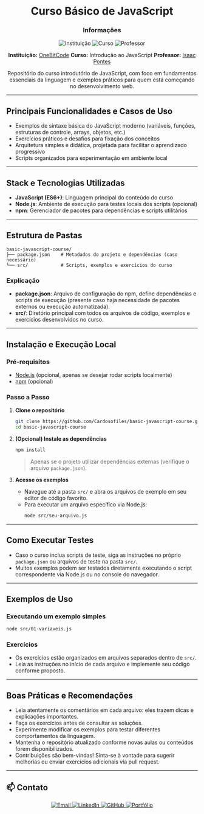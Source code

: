 <div align="center">

<h1 align="center">Curso Básico de JavaScript</h1>

### Informações

![Instituição](https://img.shields.io/badge/Instituição-OneBitCode-0078D4?style=for-the-badge&logo=azuredevops)
![Curso](https://img.shields.io/badge/Curso-JavaScript-4B8BBE?style=for-the-badge&logo=github)
![Professor](https://img.shields.io/badge/Prof.Isaac%20Pontes-FFCA28?style=for-the-badge&logo=linkedin)

**Instituição:** [OneBitCode](https://onebitcode.com/) 
**Curso:** Introdução ao JavaScript
**Professor:** [Isaac Pontes](https://www.linkedin.com/in/isaac-pontes/)

Repositório do curso introdutório de JavaScript, com foco em fundamentos essenciais da linguagem e exemplos práticos para quem está começando no desenvolvimento web.

</div>

---

## Principais Funcionalidades e Casos de Uso

- Exemplos de sintaxe básica do JavaScript moderno (variáveis, funções, estruturas de controle, arrays, objetos, etc.)
- Exercícios práticos e desafios para fixação dos conceitos
- Arquitetura simples e didática, projetada para facilitar o aprendizado progressivo
- Scripts organizados para experimentação em ambiente local

---

## Stack e Tecnologias Utilizadas

- **JavaScript (ES6+)**: Linguagem principal do conteúdo do curso
- **Node.js**: Ambiente de execução para testes locais dos scripts (opcional)
- **npm**: Gerenciador de pacotes para dependências e scripts utilitários

---

## Estrutura de Pastas

```
basic-javascript-course/
├── package.json    # Metadados do projeto e dependências (caso necessário)
└── src/            # Scripts, exemplos e exercícios do curso
```

### Explicação

- **package.json**: Arquivo de configuração do npm, define dependências e scripts de execução (presente caso haja necessidade de pacotes externos ou execução automatizada).
- **src/**: Diretório principal com todos os arquivos de código, exemplos e exercícios desenvolvidos no curso.

---

## Instalação e Execução Local

### Pré-requisitos

- [Node.js](https://nodejs.org/) (opcional, apenas se desejar rodar scripts localmente)
- [npm](https://www.npmjs.com/) (opcional)

### Passo a Passo

1. **Clone o repositório**
   ```bash
   git clone https://github.com/Cardosofiles/basic-javascript-course.git
   cd basic-javascript-course
   ```

2. **(Opcional) Instale as dependências**
   ```bash
   npm install
   ```
   > Apenas se o projeto utilizar dependências externas (verifique o arquivo `package.json`).

3. **Acesse os exemplos**
   - Navegue até a pasta `src/` e abra os arquivos de exemplo em seu editor de código favorito.
   - Para executar um arquivo específico via Node.js:
     ```bash
     node src/seu-arquivo.js
     ```

---

## Como Executar Testes

- Caso o curso inclua scripts de teste, siga as instruções no próprio `package.json` ou arquivos de teste na pasta `src/`.
- Muitos exemplos podem ser testados diretamente executando o script correspondente via Node.js ou no console do navegador.

---

## Exemplos de Uso

### Executando um exemplo simples

```bash
node src/01-variaveis.js
```

### Exercícios

- Os exercícios estão organizados em arquivos separados dentro de `src/`.
- Leia as instruções no início de cada arquivo e implemente seu código conforme proposto.

---

## Boas Práticas e Recomendações

- Leia atentamente os comentários em cada arquivo: eles trazem dicas e explicações importantes.
- Faça os exercícios antes de consultar as soluções.
- Experimente modificar os exemplos para testar diferentes comportamentos da linguagem.
- Mantenha o repositório atualizado conforme novas aulas ou conteúdos forem disponibilizados.
- Contribuições são bem-vindas! Sinta-se à vontade para sugerir melhorias ou enviar exercícios adicionais via pull request.

---

## 📫 Contato

<div align="center">

<a href="mailto:cardosofiles@outlook.com">
  <img src="https://img.shields.io/badge/Email-0078D4?style=for-the-badge&logo=microsoftoutlook&logoColor=white" alt="Email"/>
</a>
<a href="https://www.linkedin.com/in/joaobatista-dev/" target="_blank">
  <img src="https://img.shields.io/badge/LinkedIn-0A66C2?style=for-the-badge&logo=linkedin&logoColor=white" alt="LinkedIn"/>
</a>
<a href="https://github.com/Cardosofiles" target="_blank">
  <img src="https://img.shields.io/badge/GitHub-181717?style=for-the-badge&logo=github&logoColor=white" alt="GitHub"/>
</a>
<a href="https://cardosofiles.dev/" target="_blank">
  <img src="https://img.shields.io/badge/Portfólio-222222?style=for-the-badge&logo=about.me&logoColor=white" alt="Portfólio"/>
</a>

</div>
